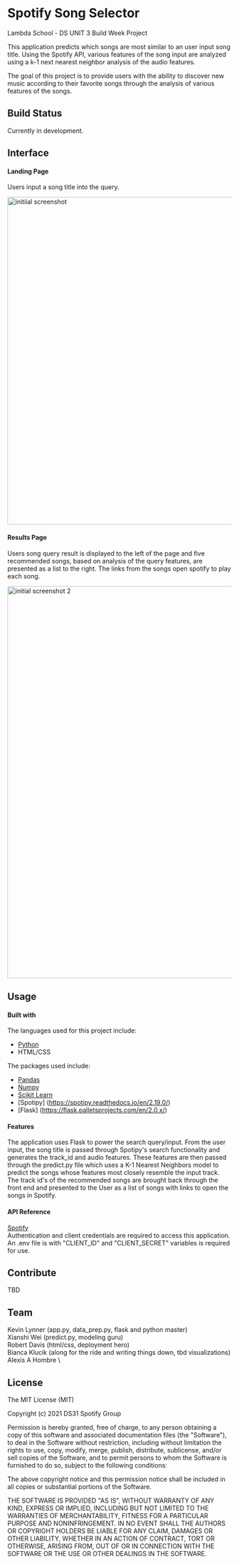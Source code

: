 # Spotify Song Selector

Lambda School - DS UNIT 3 Build Week Project

This application predicts which songs are most similar to an user input song title. Using the Spotify API, various features of the song input are analyzed using a k-1 next nearest neighbor analysis of the audio features. 

The goal of this project is to provide users with the ability to discover new music according to their favorite songs through the analysis of various features of the songs. 

## Build Status

Currently in development.

## Interface

#### Landing Page

Users input a song title into the query.

<img width="734" alt="initiial screenshot" src="https://user-images.githubusercontent.com/86363828/138159433-9687f67a-3891-4fc0-b3eb-a57a505f74ed.png">


#### Results Page

Users song query result is displayed to the left of the page and five recommended songs, based on analysis of the query features, are presented as a list to the right. The links from the songs open spotify to play each song. 

<img width="878" alt="initial screenshot 2" src="https://user-images.githubusercontent.com/86363828/138159444-25c842fd-06ea-452f-9756-d44cedaa0f70.png">


## Usage

#### Built with
The languages used for this project include:
- [Python](https://www.python.org/) 
- HTML/CSS

The packages used include:
- [Pandas](https://pandas.pydata.org/)
- [Numpy](https://numpy.org/doc/stable/index.html)
- [Scikit Learn](https://scikit-learn.org/stable/)
- [Spotipy] (https://spotipy.readthedocs.io/en/2.19.0/)
- [Flask] (https://flask.palletsprojects.com/en/2.0.x/)

#### Features

The application uses Flask to power the search query/input. From the user input, the song title is passed through Spotipy's search functionality and generates the track_id and audio features. These features are then passed through the predict.py file which uses a K-1 Nearest Neighbors model to predict the songs whose features most closely resemble the input track. The track id's of the recommended songs are brought back through the front end and presented to the User as a list of songs with links to open the songs in Spotify. 

#### API Reference
[Spotify](https://developer.spotify.com/documentation/web-api/)\
Authentication and client credentials are required to access this application. An .env file is with "CLIENT_ID" and "CLIENT_SECRET" variables is required for use. 

## Contribute

TBD

## Team
Kevin Lynner (app.py, data_prep.py, flask and python master)\
Xianshi Wei (predict.py, modeling guru)\
Robert Davis (html/css, deployment hero)\
Bianca Klucik (along for the ride and writing things down, tbd visualizations)\
Alexis A Hombre \

## License

The MIT License (MIT)

Copyright (c) 2021 DS31 Spotify Group

Permission is hereby granted, free of charge, to any person obtaining a copy of this software and associated documentation files (the "Software"), to deal in the Software without restriction, including without limitation the rights to use, copy, modify, merge, publish, distribute, sublicense, and/or sell copies of the Software, and to permit persons to whom the Software is furnished to do so, subject to the following conditions:

The above copyright notice and this permission notice shall be included in all copies or substantial portions of the Software.

THE SOFTWARE IS PROVIDED "AS IS", WITHOUT WARRANTY OF ANY KIND, EXPRESS OR IMPLIED, INCLUDING BUT NOT LIMITED TO THE WARRANTIES OF MERCHANTABILITY, FITNESS FOR A PARTICULAR PURPOSE AND NONINFRINGEMENT. IN NO EVENT SHALL THE AUTHORS OR COPYRIGHT HOLDERS BE LIABLE FOR ANY CLAIM, DAMAGES OR OTHER LIABILITY, WHETHER IN AN ACTION OF CONTRACT, TORT OR OTHERWISE, ARISING FROM, OUT OF OR IN CONNECTION WITH THE SOFTWARE OR THE USE OR OTHER DEALINGS IN THE SOFTWARE.

